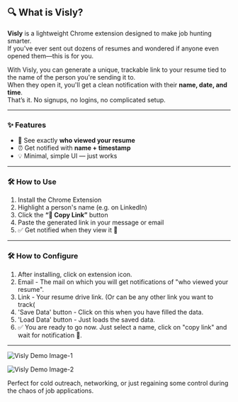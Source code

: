 ## 🔍 What is Visly?

**Visly** is a lightweight Chrome extension designed to make job hunting smarter.  
If you've ever sent out dozens of resumes and wondered if anyone even opened them—this is for you.

With Visly, you can generate a unique, trackable link to your resume tied to the name of the person you're sending it to.  
When they open it, you'll get a clean notification with their **name, date, and time**.  
That’s it. No signups, no logins, no complicated setup.

---

### ✨ Features

- 🔎 See exactly **who viewed your resume**
- ⏰ Get notified with **name + timestamp**
- 💡 Minimal, simple UI — just works

---

### 🛠 How to Use

1. Install the Chrome Extension  
2. Highlight a person's name (e.g. on LinkedIn)  
3. Click the **“📎 Copy Link”** button  
4. Paste the generated link in your message or email  
5. ✅ Get notified when they view it 👀

---

### 🛠 How to Configure

1. After installing, click on extension icon.
2. Email - The mail on which you will get notifications of "who viewed your resume".
3. Link - Your resume drive link. (Or can be any other link you want to track(
4. 'Save Data' button - Click on this when you have filled the data.
5. 'Load Data' button - Just loads the saved data.
6. ✅ You are ready to go now. Just select a name, click on "copy link" and wait for notification 🦁.

---

![Visly Demo Image-1](https://res.cloudinary.com/dh2wmc2jz/image/upload/v1744387910/Screenshot_2025-04-11_213142_luhaoh.png)

![Visly Demo Image-2](https://res.cloudinary.com/dh2wmc2jz/image/upload/v1744387910/Screenshot_2025-04-11_213220_dndonh.png)

Perfect for cold outreach, networking, or just regaining some control during the chaos of job applications.
